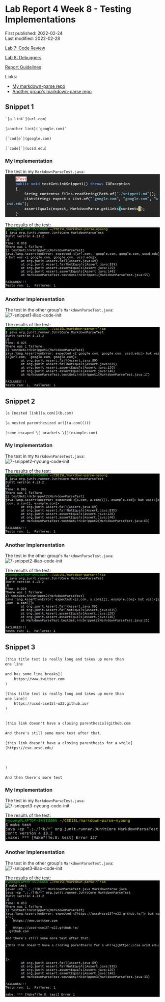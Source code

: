 # Lab Report 4 Week 8 - Testing Implementations

First published: 2022-02-24  
Last modified: 2022-02-28

[Lab 7: Code Review](https://ucsd-cse15l-w22.github.io/week/week7/)

[Lab 8: Debuggers](https://ucsd-cse15l-w22.github.io/week/week8/)

[Report Guidelines](https://ucsd-cse15l-w22.github.io/week/week8/#week-8-lab-report)

Links:
- [My markdown-parse repo](https://github.com/natalieycyoung/markdown-parse)
- [Another group's markdown-parse repo](https://github.com/iireneliao/markdown-parse)

## Snippet 1
	`[a link`](url.com)
	
	[another link](`google.com)`
	
	[`cod[e`](google.com)
	
	[`code]`](ucsd.edu)

### My Implementation

The test in my `MarkdownParseTest.java`:  
![7-snippet1-nyoung-code-init](Images/7-snippet1-nyoung-code-init.png)

The results of the test:  
![7-snippet1-nyoung-fail](Images/7-snippet1-nyoung-fail.png)

### Another Implementation

The test in the other group's `MarkdownParseTest.java`:  
![7-snippet1-iliao-code-init](Images/7-snippet1-iliao-code-init.png)

The results of the test:
![7-snippet1-iliao-fail](Images/7-snippet1-iliao-fail.png)

## Snippet 2
	[a [nested link](a.com)](b.com)
	
	[a nested parenthesized url](a.com(()))
	
	[some escaped \[ brackets \]](example.com)

### My Implementation

The test in my `MarkdownParseTest.java`:  
![7-snippet2-nyoung-code-init](Images/7-snippet2-nyoung-code-init.png)

The results of the test:  
![7-snippet2-nyoung-fail](Images/7-snippet2-nyoung-fail.png)

### Another Implementation

The test in the other group's `MarkdownParseTest.java`:  
![7-snippet2-iliao-code-init](Images/7-snippet2-iliao-code-init.png)

The results of the test:
![7-snippet2-iliao-fail](Images/7-snippet2-iliao-fail.png)

## Snippet 3
	[this title text is really long and takes up more than 
	one line
	
	and has some line breaks](
	    https://www.twitter.com
	)
	
	[this title text is really long and takes up more than 
	one line](
	    https://ucsd-cse15l-w22.github.io/
	)
	
	
	[this link doesn't have a closing parenthesis](github.com
	
	And there's still some more text after that.
	
	[this link doesn't have a closing parenthesis for a while](https://cse.ucsd.edu/
	
	
	
	)
	
	And then there's more text

### My Implementation

The test in my `MarkdownParseTest.java`:  
![7-snippet3-nyoung-code-init](Images/7-snippet3-nyoung-code-init.png)

The results of the test:  
![7-snippet3-nyoung-fail](Images/7-snippet3-nyoung-fail.png)

### Another Implementation

The test in the other group's `MarkdownParseTest.java`:  
![7-snippet3-iliao-code-init](Images/7-snippet3-iliao-code-init.png)

The results of the test:
![7-snippet3-iliao-fail](Images/7-snippet3-iliao-fail.png)
